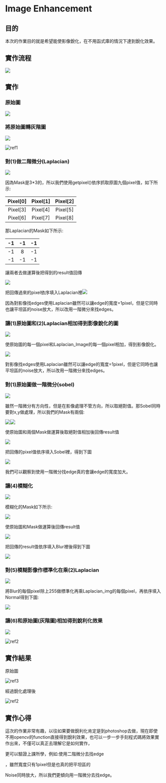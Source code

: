 ﻿# **Image Enhancement**


## 目的

本次的作業目的就是希望能使影像銳化，在不用函式庫的情況下達到銳化效果。

## 實作流程

![](./mk/Aspose.Words.1daa0a90-764d-4f5f-baed-2378dd613a2c.001.jpeg)



## 實作

### 原始圖

![](./mk/Aspose.Words.1daa0a90-764d-4f5f-baed-2378dd613a2c.002.jpeg)

### 將原始圖轉灰階圖

![](./mk/Aspose.Words.1daa0a90-764d-4f5f-baed-2378dd613a2c.003.png)

![ref1]

### 對(1)做二階微分(Laplacian)

![](./mk/Aspose.Words.1daa0a90-764d-4f5f-baed-2378dd613a2c.005.png)

因為Mask是3\*3的，所以我們使用getpixel()依序抓取原圖九個pixel值，如下所示:


|Pixel[0]|Pixel[1]|Pixel[2]|
| :-: | :-: | :-: |
|Pixel[3]|Pixel[4]|Pixel[5]|
|Pixel[6]|Pixel[7]|Pixel[8]|

那Laplacian的Mask如下所示:

|-1|-1|-1|
| :-: | :-: | :-: |
|-1|8|-1|
|-1|-1|-1|

讓兩者去做運算後把得到的result值回傳

![](./mk/Aspose.Words.1daa0a90-764d-4f5f-baed-2378dd613a2c.006.png)

把回傳過來的pixel依序填入Laplacian裡![](./mk/Aspose.Words.1daa0a90-764d-4f5f-baed-2378dd613a2c.007.jpeg)

因為對影像找edges使用Laplacian雖然可以讓edge的寬度=1pixel，但是它同時也讓平坦區的noise放大，所以改用一階微分來找edges。

### 讓(1)原始圖和(2)Laplacian相加得到影像銳化的圖

![](./mk/Aspose.Words.1daa0a90-764d-4f5f-baed-2378dd613a2c.008.png)

使原始圖的每一個pixel和Laplacian\_Image的每一個pixel相加，得到影像銳化。

![](./mk/Aspose.Words.1daa0a90-764d-4f5f-baed-2378dd613a2c.009.jpeg)

對影像找edges使用Laplacian雖然可以讓edge的寬度=1pixel，但是它同時也讓平坦區的noise放大，所以改用一階微分來找edges。

### 對(1)原始圖做一階微分(sobel)

![](./mk/Aspose.Words.1daa0a90-764d-4f5f-baed-2378dd613a2c.010.png)

雖然一階微分有方向性，但是在影像處理不管方向，所以取絕對值。那Sobel同時要對x,y做處理，所以我們的Mask有兩個:

![](./mk/Aspose.Words.1daa0a90-764d-4f5f-baed-2378dd613a2c.011.png)![](./mk/Aspose.Words.1daa0a90-764d-4f5f-baed-2378dd613a2c.012.png)

使原始圖和兩個Mask做運算後取絕對值相加後回傳result值


![](./mk/Aspose.Words.1daa0a90-764d-4f5f-baed-2378dd613a2c.013.png)

把回傳的pixel值依序填入Sobel裡，得到下圖

![](./mk/Aspose.Words.1daa0a90-764d-4f5f-baed-2378dd613a2c.014.jpeg)

我們可以觀察到使用一階微分找edge真的會讓edge的寬度加大。

### 讓(4)模糊化

![](./mk/Aspose.Words.1daa0a90-764d-4f5f-baed-2378dd613a2c.015.png)

模糊化的Mask如下所示:

![](./mk/Aspose.Words.1daa0a90-764d-4f5f-baed-2378dd613a2c.016.png)

使原始圖和Mask做運算後回傳result值

![](./mk/Aspose.Words.1daa0a90-764d-4f5f-baed-2378dd613a2c.017.png)

把回傳的result值依序填入Blur裡後得到下圖

![](./mk/Aspose.Words.1daa0a90-764d-4f5f-baed-2378dd613a2c.018.jpeg)


### 對(5)模糊影像作標準化在乘(2)Laplacian

![](./mk/Aspose.Words.1daa0a90-764d-4f5f-baed-2378dd613a2c.019.png)

將Blur的每個pixel除上255做標準化再乘Laplacian\_img的每個pixel，再依序填入Normal得到下圖:

![](./mk/Aspose.Words.1daa0a90-764d-4f5f-baed-2378dd613a2c.020.jpeg)





### 讓(6)和原始圖(灰階圖)相加得到銳利化效果

![](./mk/Aspose.Words.1daa0a90-764d-4f5f-baed-2378dd613a2c.021.png)

![ref2]

## 實作結果

原始圖

![ref3]

經過銳化處理後

![ref2]

## 實作心得

這次的作業非常有趣，以往如果要做銳利化肯定是到photoshop去做，現在即使不用opencv的function直接得到銳利效果，也可以一步一步手刻程式碼將效果實作出來，不僅可以真正去理解它是如何實作，

更可以驗證上課所學，例如:使用二階微分去找edge

，雖然寬度只有1pixel但是也真的把平坦區的

Noise同時放大，所以我們更傾向用一階微分去找edge。


[ref1]: ./mk/Aspose.Words.1daa0a90-764d-4f5f-baed-2378dd613a2c.004.jpeg
[ref2]: ./mk/Aspose.Words.1daa0a90-764d-4f5f-baed-2378dd613a2c.022.jpeg
[ref3]: ./mk/Aspose.Words.1daa0a90-764d-4f5f-baed-2378dd613a2c.023.jpeg
